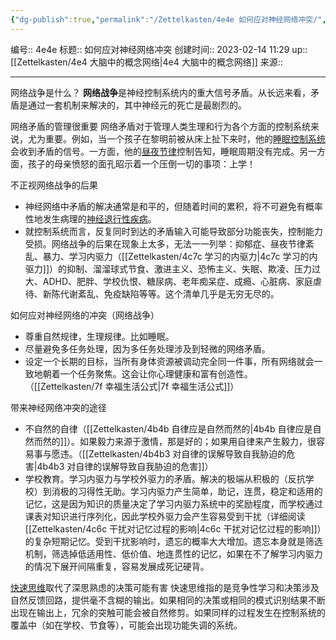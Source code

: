 ```yaml
---
{"dg-publish":true,"permalink":"/Zettelkasten/4e4e 如何应对神经网络冲突/","dgPassFrontmatter":true}
---
```


编号:: 4e4e
标题:: 如何应对神经网络冲突
创建时间:: 2023-02-14 11:29
up:: [[Zettelkasten/4e4 大脑中的概念网络\|4e4 大脑中的概念网络]]
来源:: 

---
网络战争是什么？
**网络战争**是神经控制系统内的重大信号矛盾。从长远来看，矛盾是通过一套机制来解决的，其中神经元的死亡是最剧烈的。

网络矛盾的管理很重要
网络矛盾对于管理人类生理和行为各个方面的控制系统来说，尤为重要。例如，当一个孩子在黎明前被从床上扯下来时，他的[睡眠控制系统](https://link.zhihu.com/?target=https%3A//supermemo.guru/wiki/Sleep_control_system)会收到矛盾的信号。一方面，他的[昼夜节律](https://link.zhihu.com/?target=https%3A//supermemo.guru/wiki/Circadian)控制告知，睡眠周期没有完成。另一方面，孩子的母亲愤怒的面孔昭示着一个压倒一切的事项：上学！

不正视网络战争的后果
- 神经网络中矛盾的解决通常是和平的，但随着时间的累积，将不可避免有概率性地发生病理的[神经退行性疾病](https://link.zhihu.com/?target=https%3A//en.wikipedia.org/wiki/Neurodegeneration)。
- 就控制系统而言，反复同时到达的矛盾输入可能导致部分功能丧失，控制能力受损。网络战争的后果在现象上太多，无法一一列举：抑郁症、昼夜节律紊乱、暴力、学习内驱力（[[Zettelkasten/4c7c 学习的内驱力\|4c7c 学习的内驱力]]）的抑制、溜溜球式节食、激进主义、恐怖主义、失眠、欺凌、压力过大、ADHD、肥胖、学校仇恨、糖尿病、老年痴呆症、成瘾、心脏病、家庭虐待、新陈代谢紊乱、免疫缺陷等等。这个清单几乎是无穷无尽的。

如何应对神经网络的冲突（网络战争）
- 尊重自然规律，生理规律。比如睡眠。
- 尽量避免多任务处理，因为多任务处理涉及到轻微的网络矛盾。
- 设定一个长期的目标，当所有身体资源被调动完全同一件事，所有网络就会一致地朝着一个任务聚焦。这会让你心理健康和富有创造性。（[[Zettelkasten/7f 幸福生活公式\|7f 幸福生活公式]]）

带来神经网络冲突的途径
- 不自然的自律（[[Zettelkasten/4b4b 自律应是自然而然的\|4b4b 自律应是自然而然的]]）。如果毅力来源于激情，那是好的；如果用自律来产生毅力，很容易事与愿违。（[[Zettelkasten/4b4b3 对自律的误解导致自我胁迫的危害\|4b4b3 对自律的误解导致自我胁迫的危害]]）
- 学校教育。学习内驱力与学校外驱力的矛盾。解决的极端从积极的（反抗学校）到消极的习得性无助。学习内驱力产生简单，助记，连贯，稳定和适用的记忆，这是因为知识的质量决定了学习内驱力系统中的奖励程度，而学校通过课表对知识进行序列化，因此学校外驱力会产生容易受到干扰（详细阅读[[Zettelkasten/4c6c 干扰对记忆过程的影响\|4c6c 干扰对记忆过程的影响]]）的复杂短期记忆。受到干扰影响时，遗忘的概率大大增加。遗忘本身就是筛选机制，筛选掉低适用性、低价值、地连贯性的记忆，如果在不了解学习内驱力的情况下展开间隔重复，容易发展成死记硬背。

[快速思维](https://link.zhihu.com/?target=https%3A//supermemo.guru/wiki/Fast_thinking)取代了深思熟虑的决策可能有害
快速思维指的是竞争性学习和决策涉及自然反馈回路，提供毫不含糊的输出。如果相同的决策或相同的模式识别结果不断出现在输出上，冗余的突触可能会被自然修剪。如果同样的过程发生在控制系统的覆盖中（如在学校、节食等），可能会出现功能失调的系统。